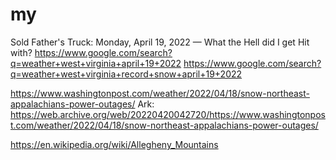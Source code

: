 # my
Sold Father's Truck: Monday, April 19, 2022 — What the Hell did I get Hit with? https://www.google.com/search?q=weather+west+virginia+april+19+2022
https://www.google.com/search?q=weather+west+virginia+record+snow+april+19+2022

https://www.washingtonpost.com/weather/2022/04/18/snow-northeast-appalachians-power-outages/
Ark: https://web.archive.org/web/20220420042720/https://www.washingtonpost.com/weather/2022/04/18/snow-northeast-appalachians-power-outages/

https://en.wikipedia.org/wiki/Allegheny_Mountains
